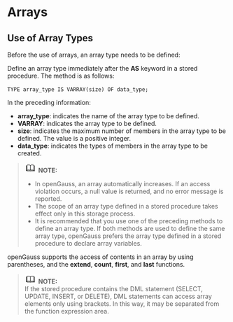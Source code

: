 # Arrays<a name="EN-US_TOPIC_0245374604"></a>

## Use of Array Types<a name="en-us_topic_0237122214_en-us_topic_0059778979_s9b23a1cdca6042f3ae428afa25038607"></a>

Before the use of arrays, an array type needs to be defined:

Define an array type immediately after the  **AS**  keyword in a stored procedure. The method is as follows:

```
TYPE array_type IS VARRAY(size) OF data_type;
```

In the preceding information:

-   **array\_type**: indicates the name of the array type to be defined.
-   **VARRAY**: indicates the array type to be defined.
-   **size**: indicates the maximum number of members in the array type to be defined. The value is a positive integer.
-   **data\_type**: indicates the types of members in the array type to be created.

>![](public_sys-resources/icon-note.gif) **NOTE:**   
>-   In openGauss, an array automatically increases. If an access violation occurs, a null value is returned, and no error message is reported.  
>-   The scope of an array type defined in a stored procedure takes effect only in this storage process.  
>-   It is recommended that you use one of the preceding methods to define an array type. If both methods are used to define the same array type, openGauss prefers the array type defined in a stored procedure to declare array variables.  

openGauss supports the access of contents in an array by using parentheses, and the  **extend**,  **count**,  **first**, and  **last**  functions.

>![](public_sys-resources/icon-note.gif) **NOTE:**   
>If the stored procedure contains the DML statement \(SELECT, UPDATE, INSERT, or DELETE\), DML statements can access array elements only using brackets. In this way, it may be separated from the function expression area.  

